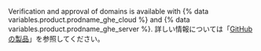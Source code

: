 Verification and approval of domains is available with {% data variables.product.prodname_ghe_cloud %} and {% data variables.product.prodname_ghe_server %}. 詳しい情報については「[GitHubの製品](/articles/githubs-products)」を参照してください。
